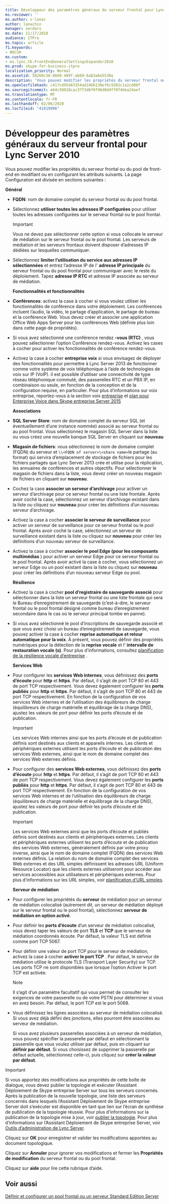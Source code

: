 ```yaml
---
title: Développeur des paramètres généraux du serveur frontal pour Lync Server 2010
ms.reviewer: ''
ms.author: v-lanac
author: lanachin
manager: serdars
ms.date: 11/17/2018
audience: ITPro
ms.topic: article
f1.keywords:
- NOCSH
ms.custom:
- ms.lync.tb.FrontEndGeneralSettingsExpander2010
ms.prod: skype-for-business-itpro
localization_priority: Normal
ms.assetid: 58269c38-98d9-499f-ab69-6a63a6e5530e
description: 'Vous pouvez modifier les propriétés du serveur frontal ou du pool de front-end en modifiant ou en configurant les attributs suivants. La page Configuration est divisée en sections suivantes :'
ms.openlocfilehash: c417cd95d43354ad2466138ef6c9382c1a2cd00f
ms.sourcegitcommit: e64c50818cac37f3d6f0f96d0d4ff0f4bba24aef
ms.translationtype: MT
ms.contentlocale: fr-FR
ms.lasthandoff: 02/06/2020
ms.locfileid: "41819896"
---
```

# <a name="front-end-general-settings-expander-for-lync-server-2010"></a>Développeur des paramètres généraux du serveur frontal pour Lync Server 2010

Vous pouvez modifier les propriétés du serveur frontal ou du pool de front-end en modifiant ou en configurant les attributs suivants. La page Configuration est divisée en sections suivantes :

 **Général**

- **FQDN**: nom de domaine complet du serveur frontal ou du pool frontal.

- Sélectionnez **utiliser toutes les adresses IP configurées** pour utiliser toutes les adresses configurées sur le serveur frontal ou le pool frontal.

    > [!IMPORTANT]
    > Vous ne devez pas sélectionner cette option si vous collocate le serveur de médiation sur le serveur frontal ou le pool frontal. Les serveurs de médiation et les serveurs frontaux doivent disposer d’adresses IP dédiées sur lesquelles communiquer.

- Sélectionnez **limiter l’utilisation du service aux adresses IP sélectionnées** et entrez l’adresse IP de l' **adresse IP principale** du serveur frontal ou du pool frontal pour communiquer avec le reste du déploiement. Tapez **adresse IP RTC** et adresse IP associée au serveur de médiation.

    **Fonctionnalités et fonctionnalités**

- **Conférences**: activez la case à cocher si vous voulez utiliser les fonctionnalités de conférence dans votre déploiement. Les conférences incluent l’audio, la vidéo, le partage d’application, le partage de bureau et la conférence Web. Vous devez créer et associer une application Office Web Apps Server pour les conférences Web (définie plus loin dans cette page de propriétés).

- Si vous avez sélectionné une conférence rendez **-vous (RTC)** , vous pouvez sélectionner l’option Conférence rendez-vous. Activez les cases à cocher pour activer les fonctionnalités de conférence rendez-vous.

- Activez la case à cocher **entreprise voix** si vous envisagez de déployer des fonctionnalités pour permettre à Lync Server 2013 de fonctionner comme votre système de voix téléphonique à l’aide de technologies de voix sur IP (VoIP). il est possible d’utiliser une connectivité de type réseau téléphonique commuté, des passerelles RTC et un PBX IP, en combinaison ou seule, en fonction de la conception et de la configuration requise, en particulier. Pour plus d’informations sur voix entreprise, reportez-vous à la section voix [entreprise](https://technet.microsoft.com/library/c9da8099-6f4f-4346-ac67-f041bb96072c.aspx) et [plan pour Enterprise Voice dans Skype entreprise Server 2015](../../plan-your-deployment/enterprise-voice-solution/enterprise-voice.md)

    **Associations**

- **SQL Server Store**: nom de domaine complet du serveur SQL (et éventuellement d’une instance nommée) associé au serveur frontal ou au pool frontal. Vous sélectionnez le magasin SQL Server dans la liste ou vous créez une nouvelle banque SQL Server en cliquant sur **nouveau**

- **Magasin de fichiers**: vous sélectionnez le nom de domaine complet (FQDN) du serveur et `\\<FQDN of server>\<share name>`le partage (au format) qui servira d’emplacement de stockage de fichiers pour les fichiers partagés que Lync Server 2013 crée et utilise pour la réplication, les annuaires de conférences et autres objectifs. Pour sélectionner le magasin de fichiers dans la liste, vous devez créer un nouveau magasin de fichiers en cliquant sur **nouveau**.

- Cochez la case **associer un serveur d’archivage** pour activer un serveur d’archivage pour ce serveur frontal ou une liste frontale. Après avoir coché la case, sélectionnez un serveur d’archivage existant dans la liste ou cliquez sur **nouveau** pour créer les définitions d’un nouveau serveur d’archivage.

- Activez la case à cocher **associer le serveur de surveillance** pour activer un serveur de surveillance pour ce serveur frontal ou le pool frontal. Après avoir coché la case, sélectionnez un serveur de surveillance existant dans la liste ou cliquez sur **nouveau** pour créer les définitions d’un nouveau serveur de surveillance.

- Activez la case à cocher **associer le pool Edge (pour les composants multimédias** ) pour activer un serveur Edge pour ce serveur frontal ou le pool frontal. Après avoir activé la case à cocher, vous sélectionnez un serveur Edge ou un pool existant dans la liste ou cliquez sur **nouveau** pour créer les définitions d’un nouveau serveur Edge ou pool.

  **Résilience**

- Activez la case à cocher **pool d’registraire de sauvegarde associé** pour sélectionner dans la liste un serveur frontal ou une liste frontale qui sera le Bureau d’enregistrement de sauvegarde (c’est-à-dire, le serveur frontal ou le pool frontal désigné comme bureau d’enregistrement secondaire dans le cas où le serveur principal tombe en panne).

- Si vous avez sélectionné le pool d’inscriptions de sauvegarde associé et que vous avez choisi un bureau d’enregistrement de sauvegarde, vous pouvez activer la case à cocher **reprise automatique et retour automatique pour la voix**. À présent, vous pouvez définir des propriétés numériques pour la détection de la **reprise vocale** et l' **intervalle de restauration vocale (s)**. Pour plus d’informations, consultez [planification de la résilience vocale d’entreprise](https://technet.microsoft.com/library/ca116700-1055-4ca5-9b87-4c7f380c3655.aspx) .

  **Services Web**

- Pour configurer les **services Web internes**, vous définissez des **ports d’écoute** pour **http** et **https**. Par défaut, il s’agit de port TCP 80 et 443 de port TCP respectivement. Vous devez également configurer les **ports publiés** pour **http** et **https**. Par défaut, il s’agit de port TCP 80 et 443 de port TCP respectivement. En fonction de la configuration de vos services Web internes et de l’utilisation des équilibreurs de charge (équilibreurs de charge matérielle et équilibrage de la charge DNS), ajustez les valeurs de port pour définir les ports d’écoute et de publication.

    > [!IMPORTANT]
    > Les services Web internes ainsi que les ports d’écoute et de publication définis sont destinés aux clients et appareils internes. Les clients et périphériques externes utilisent les ports d’écoute et de publication des services Web externes, ainsi que le nom de domaine complet des services Web externes définis.

- Pour configurer des **services Web externes**, vous définissez des **ports d’écoute** pour **http** et **https**. Par défaut, il s’agit de port TCP 80 et 443 de port TCP respectivement. Vous devez également configurer les **ports publiés** pour **http** et **https**. Par défaut, il s’agit de port TCP 80 et 443 de port TCP respectivement. En fonction de la configuration de vos services Web internes et de l’utilisation des équilibreurs de charge (équilibreurs de charge matérielle et équilibrage de la charge DNS), ajustez les valeurs de port pour définir les ports d’écoute et de publication.

    > [!IMPORTANT]
    > Les services Web externes ainsi que les ports d’écoute et publiés définis sont destinés aux clients et périphériques externes. Les clients et périphériques externes utilisent les ports d’écoute et de publication des services Web externes, généralement définis par votre proxy inverse, ainsi que le nom de domaine complet (FQDN) des services Web externes définis. La relation du nom de domaine complet des services Web externes et des URL simples définissent les adresses URL (Uniform Resource Locator) que les clients externes utiliseront pour accéder aux services accessibles aux utilisateurs et périphériques externes. Pour plus d’informations sur les URL simples, voir [planification d’URL simples](https://technet.microsoft.com/library/20e4f4b6-b7ff-4297-b00d-d1211ee800ac.aspx).

  **Serveur de médiation**

- Pour configurer les propriétés du **serveur** de médiation pour un serveur de médiation colocalisé (autrement dit, un serveur de médiation déployé sur le serveur frontal ou le pool frontal), sélectionnez **serveur de médiation en option activé**.

- Pour définir les **ports d’écoute** d’un serveur de médiation colocalisé, vous devez taper les valeurs de port **TLS** et **TCP** que le serveur de médiation coordonnés écoute. Par défaut, la valeur TLS est définie comme port TCP 5067.

- Pour définir une valeur de port TCP pour le serveur de médiation, activez la case à cocher **activer le port TCP** . Par défaut, le serveur de médiation utilise le protocole TLS (Transport Layer Security) sur TCP. Les ports TCP ne sont disponibles que lorsque l’option Activer le port TCP est activée.

    > [!NOTE]
    > Il s’agit d’un paramètre facultatif qui vous permet de consulter les exigences de votre passerelle ou de votre PSTN pour déterminer si vous en avez besoin. Par défaut, le port TCP est le port 5068.

- Vous définissez les lignes associées au serveur de médiation colocalisé. Si vous avez déjà défini des jonctions, elles pourront être associées au serveur de médiation.

    Si vous avez plusieurs passerelles associées à un serveur de médiation, vous pouvez spécifier la passerelle par défaut en sélectionnant la passerelle que vous voulez utiliser par défaut, puis en cliquant sur **définir par défaut**. Si vous choisissez de supprimer la passerelle par défaut actuelle, sélectionnez celle-ci, puis cliquez sur **créer la valeur par défaut**.

> [!IMPORTANT]
> Si vous apportez des modifications aux propriétés de cette boîte de dialogue, vous devez publier la topologie et exécuter l’Assistant Déploiement de Skype entreprise Server sur tous les serveurs concernés. Après la publication de la nouvelle topologie, une liste des serveurs concernés dans lesquels l’Assistant Déploiement de Skype entreprise Server doit s’exécuter est disponible en tant que lien sur l’écran de synthèse de publication de la topologie réussie. Pour plus d’informations sur la publication de la topologie mise à jour, voir [publier la topologie](https://technet.microsoft.com/library/3b5a744b-b3a8-4538-a55e-e2e4f72dff47.aspx). Pour plus d’informations sur l’Assistant Déploiement de Skype entreprise Server, voir [Outils d’administration de Lync Server](https://technet.microsoft.com/library/9b006f93-4f3d-461d-89b8-e80a34fdb3c5.aspx).

Cliquez sur **OK** pour enregistrer et valider les modifications apportées au document topologique.

Cliquez sur **Annuler** pour ignorer vos modifications et fermer les **Propriétés de modification** du serveur frontal ou du pool frontal.

Cliquez sur **aide** pour lire cette rubrique d’aide.

## <a name="see-also"></a>Voir aussi

[Définir et configurer un pool frontal ou un serveur Standard Edition Server](https://technet.microsoft.com/library/713fc263-23dd-414a-b001-82932e4fe966.aspx)
